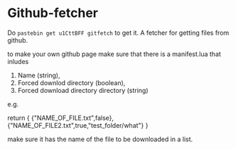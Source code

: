 # Github-fetcher

Do `pastebin get u1CttBFF gitfetch` to get it.
A fetcher for getting files from github.

to make your own github page make sure that there is a manifest.lua that inludes

1. Name (string),
2. Forced downlod directory (boolean),
3. Forced download directory directory (string)

e.g.

return {
  {"NAME_OF_FILE.txt",false},
  {"NAME_OF_FILE2.txt",true,"test_folder/what"}
}

make sure it has the name of the file to be downloaded in a list.
